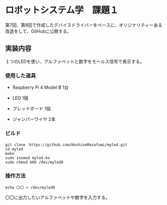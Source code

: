 # ロボットシステム学　課題１

第7回、第8回で作成したデバイスドライバーをベースに、オリジナリティーある改造をして、GitHubに公開する。

## 実装内容

１つのLEDを使い、アルファベットと数字をモールス信号で表示する。

### 使用した道具

- Raspberry Pi 4 Model B  1台

- LED 1個

- ブレッドボード 1個

- ジャンパーワイヤ  2本

### ビルド

```
git clone　https://github.com/HoshinoMasafumi/myled.git
cd myled
make
sudo insmod myled.ko
sudo chmod 666 /dev/myled0
```

### 操作方法

```
echo 〇〇 > /dev/myled0
```

〇〇に出力したいアルファベットや数字を入力する。

